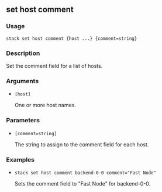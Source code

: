 ## set host comment

### Usage

`stack set host comment {host ...} {comment=string}`

### Description

Set the comment field for a list of hosts.

### Arguments

* `[host]`

   One or more host names.


### Parameters
* `[comment=string]`

   The string to assign to the comment field for each host.

### Examples

* `stack set host comment backend-0-0 comment="Fast Node"`

   Sets the comment field to "Fast Node" for backend-0-0.



